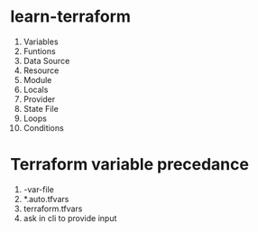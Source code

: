 # learn-terraform

1. Variables
2. Funtions
3. Data Source
4. Resource
5. Module
6. Locals
6. Provider
7. State File
8. Loops
9. Conditions

# Terraform variable precedance

1. -var-file
2. *.auto.tfvars
3. terraform.tfvars
4. ask in cli to provide input